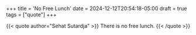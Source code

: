 +++
title = 'No Free Lunch'
date = 2024-12-12T20:54:18-05:00
draft = true
tags = ["quote"]
+++

{{< quote author="Sehat Sutardja" >}}
There is no free lunch.
{{< /quote >}}
